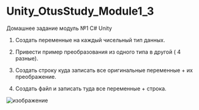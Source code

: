 # Unity_OtusStudy_Module1_3
Домашнее задание модуль №1  C# Unity

1. Создать переменные на каждый чисельный тип данных.

2. Привести пример преобразования из одного типа в другой ( 4 разные).

3. Создать строку куда записать все оригинальные переменные + их преображение.

4. Создать файл и записать туда все переменные + строка.

![изображение](https://user-images.githubusercontent.com/79563332/149991826-16ee0f88-f185-4523-9f49-24149887ebbb.png)
